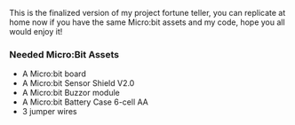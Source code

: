 This is the finalized version of my project fortune teller, you can replicate at home now if you have the same Micro:bit assets and my code, hope you all would enjoy it! 

### Needed Micro:Bit Assets
* A Micro:bit board
* A Micro:bit Sensor Shield V2.0
* A Micro:bit Buzzor module
* A Micro:bit Battery Case 6-cell AA
* 3 jumper wires
<br/>
